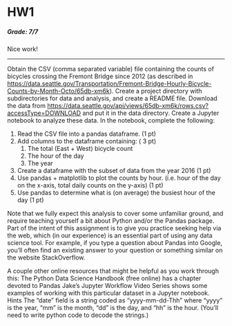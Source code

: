# HW1

##### Grade: 7/7
Nice work!
_____

Obtain the CSV (comma separated variable) file containing the counts of bicycles crossing the Fremont Bridge since 2012 (as described in https://data.seattle.gov/Transportation/Fremont-Bridge-Hourly-Bicycle-Counts-by-Month-Octo/65db-xm6k). Create a project directory with subdirectories for data and analysis, and create a README file. Download the data from https://data.seattle.gov/api/views/65db-xm6k/rows.csv?accessType=DOWNLOAD and put it in the data directory. Create a Jupyter notebook to analyze these data. In the notebook, complete the following:

1. Read the CSV file into a pandas dataframe. (1 pt)
1. Add columns to the dataframe containing: ( 3 pt)
   1. The total (East + West) bicycle count
   1. The hour of the day
   1. The year
1. Create a dataframe with the subset of data from the year 2016 (1 pt)
1. Use pandas + matplotlib to plot the counts by hour. (i.e. hour of the day on the x-axis, total daily counts on the y-axis) (1 pt)
1. Use pandas to determine what is (on average) the busiest hour of the day (1 pt)

Note that we fully expect this analysis to cover some unfamiliar ground, and require teaching yourself a bit about Python and/or the Pandas package. Part of the intent of this assignment is to give you practice seeking help via the web, which (in our experience) is an essential part of using any data science tool. For example, if you type a question about Pandas into Google, you’ll often find an existing answer to your question or something similar on the website StackOverflow.

A couple other online resources that might be helpful as you work through this:
The Python Data Science Handbook (free online) has a chapter devoted to Pandas
Jake’s Jupyter Workflow Video Series shows some examples of working with this particular dataset in a Jupyter notebook.
Hints
The “date” field is a string coded as “yyyy-mm-dd-Thh” where “yyyy” is the year, “mm” is the month, “dd” is the day, and “hh” is the hour. (You’ll need to write python code to decode the strings.)

